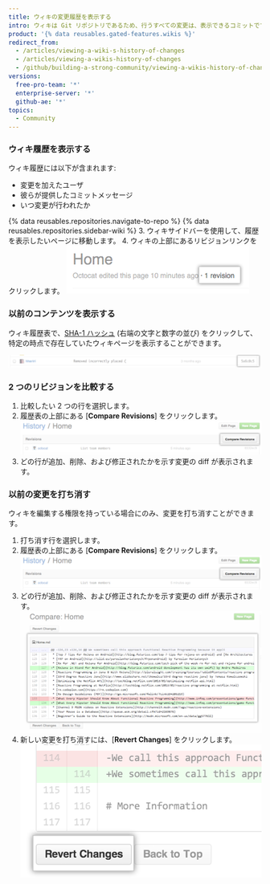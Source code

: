 ```yaml
---
title: ウィキの変更履歴を表示する
intro: ウィキは Git リポジトリであるため、行うすべての変更は、表示できるコミットです。
product: '{% data reusables.gated-features.wikis %}'
redirect_from:
  - /articles/viewing-a-wiki-s-history-of-changes
  - /articles/viewing-a-wikis-history-of-changes
  - /github/building-a-strong-community/viewing-a-wikis-history-of-changes
versions:
  free-pro-team: '*'
  enterprise-server: '*'
  github-ae: '*'
topics:
  - Community
---
```


### ウィキ履歴を表示する

ウィキ履歴には以下が含まれます:
- 変更を加えたユーザ
- 彼らが提供したコミットメッセージ
- いつ変更が行われたか

{% data reusables.repositories.navigate-to-repo %}
{% data reusables.repositories.sidebar-wiki %}
3. ウィキサイドバーを使用して、履歴を表示したいページに移動します。
4. ウィキの上部にあるリビジョンリンクをクリックします。 ![ウィキリビジョンリンク](/assets/images/help/wiki/wiki_revision_link.png)

### 以前のコンテンツを表示する

ウィキ履歴表で、[SHA-1 ハッシュ](http://en.wikipedia.org/wiki/SHA-1) (右端の文字と数字の並び) をクリックして、特定の時点で存在していたウィキページを表示することができます。

![ウィキ SHA 番号](/assets/images/help/wiki/wiki_sha_number.png)

### 2 つのリビジョンを比較する

1. 比較したい 2 つの行を選択します。
2. 履歴表の上部にある [**Compare Revisions**] をクリックします。 ![ウィキ リビジョン比較ボタン](/assets/images/help/wiki/wiki_compare_revisions.png)
3. どの行が追加、削除、および修正されたかを示す変更の diff が表示されます。

### 以前の変更を打ち消す

ウィキを編集する権限を持っている場合にのみ、変更を打ち消すことができます。

1. 打ち消す行を選択します。
2. 履歴表の上部にある [**Compare Revisions**] をクリックします。 ![ウィキ リビジョン比較ボタン](/assets/images/help/wiki/wiki_compare_revisions.png)
3. どの行が追加、削除、および修正されたかを示す変更の diff が表示されます。 ![ウィキ リビジョン diff](/assets/images/help/wiki/wiki_revision_diff.png)
4. 新しい変更を打ち消すには、[**Revert Changes**] をクリックします。 ![ウィキ変更打ち消しボタン](/assets/images/help/wiki/wiki_revert_changes.png)
